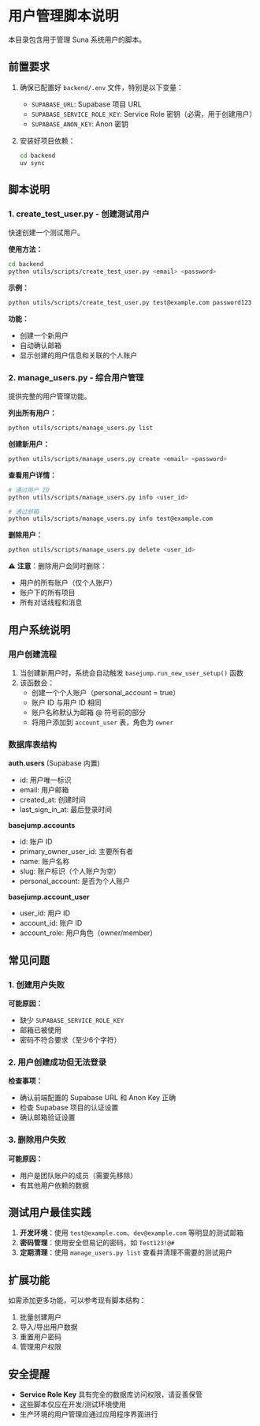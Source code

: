 # 用户管理脚本说明

本目录包含用于管理 Suna 系统用户的脚本。

## 前置要求

1. 确保已配置好 `backend/.env` 文件，特别是以下变量：
   - `SUPABASE_URL`: Supabase 项目 URL
   - `SUPABASE_SERVICE_ROLE_KEY`: Service Role 密钥（必需，用于创建用户）
   - `SUPABASE_ANON_KEY`: Anon 密钥

2. 安装好项目依赖：
   ```bash
   cd backend
   uv sync
   ```

## 脚本说明

### 1. create_test_user.py - 创建测试用户

快速创建一个测试用户。

**使用方法：**
```bash
cd backend
python utils/scripts/create_test_user.py <email> <password>
```

**示例：**
```bash
python utils/scripts/create_test_user.py test@example.com password123
```

**功能：**
- 创建一个新用户
- 自动确认邮箱
- 显示创建的用户信息和关联的个人账户

### 2. manage_users.py - 综合用户管理

提供完整的用户管理功能。

**列出所有用户：**
```bash
python utils/scripts/manage_users.py list
```

**创建新用户：**
```bash
python utils/scripts/manage_users.py create <email> <password>
```

**查看用户详情：**
```bash
# 通过用户 ID
python utils/scripts/manage_users.py info <user_id>

# 通过邮箱
python utils/scripts/manage_users.py info test@example.com
```

**删除用户：**
```bash
python utils/scripts/manage_users.py delete <user_id>
```

⚠️ **注意**：删除用户会同时删除：
- 用户的所有账户（仅个人账户）
- 账户下的所有项目
- 所有对话线程和消息

## 用户系统说明

### 用户创建流程

1. 当创建新用户时，系统会自动触发 `basejump.run_new_user_setup()` 函数
2. 该函数会：
   - 创建一个个人账户（personal_account = true）
   - 账户 ID 与用户 ID 相同
   - 账户名称默认为邮箱 @ 符号前的部分
   - 将用户添加到 `account_user` 表，角色为 `owner`

### 数据库表结构

**auth.users** (Supabase 内置)
- id: 用户唯一标识
- email: 用户邮箱
- created_at: 创建时间
- last_sign_in_at: 最后登录时间

**basejump.accounts**
- id: 账户 ID
- primary_owner_user_id: 主要所有者
- name: 账户名称
- slug: 账户标识（个人账户为空）
- personal_account: 是否为个人账户

**basejump.account_user**
- user_id: 用户 ID
- account_id: 账户 ID
- account_role: 用户角色（owner/member）

## 常见问题

### 1. 创建用户失败

**可能原因：**
- 缺少 `SUPABASE_SERVICE_ROLE_KEY`
- 邮箱已被使用
- 密码不符合要求（至少6个字符）

### 2. 用户创建成功但无法登录

**检查事项：**
- 确认前端配置的 Supabase URL 和 Anon Key 正确
- 检查 Supabase 项目的认证设置
- 确认邮箱验证设置

### 3. 删除用户失败

**可能原因：**
- 用户是团队账户的成员（需要先移除）
- 有其他用户依赖的数据

## 测试用户最佳实践

1. **开发环境**：使用 `test@example.com`、`dev@example.com` 等明显的测试邮箱
2. **密码管理**：使用安全但易记的密码，如 `Test123!@#`
3. **定期清理**：使用 `manage_users.py list` 查看并清理不需要的测试用户

## 扩展功能

如需添加更多功能，可以参考现有脚本结构：

1. 批量创建用户
2. 导入/导出用户数据
3. 重置用户密码
4. 管理用户权限

## 安全提醒

- **Service Role Key** 具有完全的数据库访问权限，请妥善保管
- 这些脚本仅应在开发/测试环境使用
- 生产环境的用户管理应通过应用程序界面进行